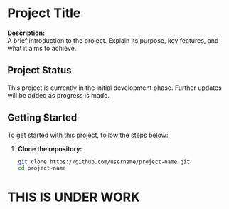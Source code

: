 # Project Title

**Description:**  
A brief introduction to the project. Explain its purpose, key features, and what it aims to achieve.

## Project Status  
This project is currently in the initial development phase. Further updates will be added as progress is made.

## Getting Started  
To get started with this project, follow the steps below:

1. **Clone the repository:**
   ```bash
   git clone https://github.com/username/project-name.git
   cd project-name


# THIS IS UNDER WORK